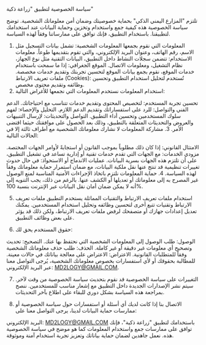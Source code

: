 سياسة الخصوصية لتطبيق "زراعة ذكية"

تلتزم "المزارع اليمني الذكي" بحماية خصوصيتك وضمان أمن معلوماتك الشخصية. توضح سياسة الخصوصية هذه كيفية جمع واستخدام وتخزين وحماية البيانات عند استخدامك لتطبيقنا. باستخدام التطبيق، فإنك توافق على ممارساتنا وفقاً لهذه السياسة.

1. المعلومات التي نقوم بجمعها
المعلومات الشخصية: تشمل بيانات التسجيل مثل الاسم، رقم الهاتف، وعنوان البريد الإلكتروني، والتي تقوم بتقديمها طوعاً.
معلومات الاستخدام: تتضمن سجلات النشاط داخل التطبيق، البيانات التقنية مثل نوع الجهاز، نظام التشغيل، ومعلومات الاتصال.
الموقع الجغرافي: إذا ما سمحت باستخدام خدمات الموقع، نقوم بجمع بيانات الموقع لتحسين تجربتك وتقديم خدمات مخصصة.
ملفات تعريف الارتباط (Cookies): تُستخدم لتحليل استخدام التطبيق وتحسين وظائفه وتقديم محتوى مخصص.
2. استخدام المعلومات
نستخدم المعلومات التي نجمعها للأغراض التالية:

تحسين تجربة المستخدم: لتخصيص المحتوى وتقديم خدمات تتناسب مع احتياجاتك.
الدعم الفني والتواصل: للرد على استفساراتك وتقديم الدعم اللازم.
التحليل والإحصاء: لفهم سلوك المستخدمين وتحسين أداء التطبيق.
التواصل والتحديثات: لإرسال التنبيهات والعروض والتحديثات المتعلقة بالتطبيق، وذلك بعد الحصول على موافقتك حيثما اقتضى الأمر.
3. مشاركة المعلومات
لا نشارك معلوماتك الشخصية مع أطراف ثالثة إلا في الحالات التالية:

الامتثال القانوني: إذا كان ذلك مطلوباً بموجب القانون أو استجابةً لأوامر الجهات المختصة.
مزودي الخدمات: مع الجهات التي تقدم خدمات تقنية أو إدارية تساعد في تشغيل التطبيق، على أن تلتزم هذه الجهات بسرية البيانات.
عمليات الاندماج أو الاستحواذ: في حال حدوث تغييرات تنظيمية قد تنتج عنها نقل ملكية البيانات، مع ضمان استمرار حماية معلوماتك وفقاً لهذه السياسة.
4. حماية المعلومات
نلتزم باتخاذ الإجراءات الأمنية المناسبة لمنع الوصول غير المصرح به إلى معلوماتك أو تعديلها أو الكشف عنها. بالرغم من ذلك، يجب التنويه إلى أنه لا يمكن ضمان أمان نقل البيانات عبر الإنترنت بنسبة 100%.

5. استخدام ملفات تعريف الارتباط والتقنيات المماثلة
يستخدم التطبيق ملفات تعريف الارتباط وتقنيات تتبع أخرى لتحسين وظائفه وتحليل استخدام المستخدمين. يمكنك تعديل إعدادات جهازك أو متصفحك لرفض ملفات تعريف الارتباط، ولكن ذلك قد يؤثر على بعض وظائف التطبيق.

6. حقوق المستخدم
يحق لك:

الوصول: طلب الوصول إلى المعلومات الشخصية التي نحتفظ بها عنك.
التصحيح: تحديث وتصحيح أي معلومات غير دقيقة أو غير كاملة.
الحذف: طلب حذف معلوماتك الشخصية وفقاً للمتطلبات القانونية.
الاعتراض: الاعتراض على معالجة بياناتك في حالات معينة.
للمطالبة بحقوقك أو لأي استفسارات بخصوص معلوماتك الشخصية، يُرجى التواصل معنا عبر البريد الإلكتروني: MD2LOGY@GMAIL.COM.

7. التغييرات على سياسة الخصوصية
قد نقوم بتحديث سياسة الخصوصية من وقت لآخر. سيتم نشر الإصدارات الجديدة داخل التطبيق مع إشعار مناسب للمستخدمين. ننصح بمراجعة هذه السياسة بشكل دوري للبقاء على اطلاع بآخر التحديثات.

8. الاتصال بنا
إذا كانت لديك أي أسئلة أو استفسارات حول سياسة الخصوصية أو ممارسات حماية البيانات لدينا، يرجى التواصل معنا على:

البريد الإلكتروني: MD2LOGY@GMAIL.COM
باستخدامك لتطبيق "زراعة ذكية"، فإنك توافق على ممارسات جمع واستخدام المعلومات كما هو موضح في سياسة الخصوصية هذه. نعمل جاهدين لضمان حماية بياناتك وتعزيز تجربة استخدام آمنة وموثوقة.







